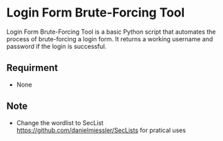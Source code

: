 # Login Form Brute-Forcing Tool
Login Form Brute-Forcing Tool is a basic Python script that automates the process of brute-forcing a login form. It returns a working username and password if the login is successful.

## Requirment
- None

## Note
- Change the wordlist to SecList https://github.com/danielmiessler/SecLists for pratical uses
